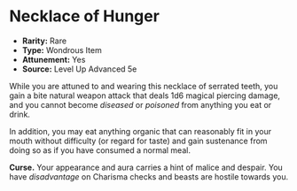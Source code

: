 # Necklace of Hunger

- **Rarity:** Rare
- **Type:** Wondrous Item
- **Attunement:** Yes
- **Source:** Level Up Advanced 5e

While you are attuned to and wearing this necklace of serrated teeth, you gain a bite natural weapon attack that deals 1d6 magical piercing damage, and you cannot become _diseased_  or _poisoned_  from anything you eat or drink.

In addition, you may eat anything organic that can reasonably fit in your mouth without difficulty (or regard for taste) and gain sustenance from doing so as if you have consumed a normal meal. 

**Curse.** Your appearance and aura carries a hint of malice and despair. You have _disadvantage_  on Charisma checks and beasts are hostile towards you.
